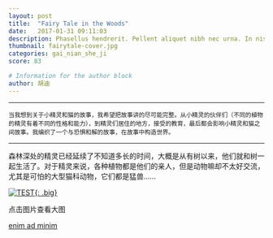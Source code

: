 ```yaml
---
layout: post
title:  "Fairy Tale in the Woods"
date:   2017-01-31 09:11:03
description: Phasellus hendrerit. Pellent aliquet nibh nec urna. In nis aliquet vel, dapibus id,mattis.
thumbnail: fairytale-cover.jpg
categories: gai_nian_she_ji
score: 83

# Information for the author block
author: 胡迪
---
```


_ _ _ 
<small>
当我想到关于小精灵和猫的故事，我希望把故事讲的尽可能完整。从小精灵的伙伴们（不同的植物的精灵有着不同的性格和能力），到精灵们居住的地方，接受的教育，最后都会影响小精灵和猫之间故事。我编织了一个与恐惧和解的故事，在故事中构造世界。
</small>

_ _ _

森林深处的精灵已经延续了不知道多长的时间，大概是从有树以来，他们就和树一起生活了。对于精灵来说，各种植物都是他们的亲人，但是动物嘛却不太好交流，尤其是可怕的大型猫科动物，它们都是猛兽……
 
<a href="/assets/img/fairytale/fairytale-main.jpg">![TEST](/assets/img/fairytale/fairytale-main.jpg){: .big}</a>

点击图片查看大图
 
 [enim ad minim][link1] 

[link1]: example.net

